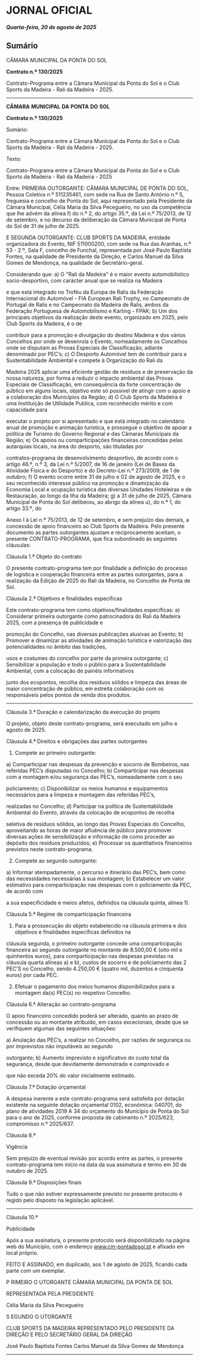 # JORNAL OFICIAL

##### Quarta-feira, 20 de agosto de 2025

## **Sumário**

CÂMARA MUNICIPAL DA PONTA DO SOL


**Contrato n.º 130/2025**

Contrato-Programa entre a Câmara Municipal da Ponta do Sol e o Club Sports da
Madeira - Rali da Madeira - 2025.




---

**CÂMARA** **MUNICIPAL** **DA** **PONTA** **DO** **SOL**


**Contrato n.º 130/2025**


Sumário:

Contrato-Programa entre a Câmara Municipal da Ponta do Sol e o Club Sports da Madeira - Rali da Madeira - 2025.

Texto:

Contrato-Programa entre a Câmara Municipal da Ponta do Sol e o Club Sports da Madeira - Rali da Madeira - 2025

Entre:
PRIMEIRA OUTORGANTE: CÂMARA MUNICIPAL DE PONTA DO SOL, Pessoa Coletiva n.º 511235461, com sede na Rua
de Santo António n.º 5, freguesia e concelho de Ponta do Sol, aqui representado pela Presidente da Câmara Municipal, Célia
Maria da Silva Pecegueiro, no uso da competência que lhe advém da alínea f) do n.º 2, do artigo 35.º, da Lei n.º 75/2013, de
12 de setembro, e no decurso da deliberação da Câmara Municipal de Ponta do Sol de 31 de julho de 2025.

E
SEGUNDA OUTORGANTE: CLUB SPORTS DA MADEIRA, entidade organizadora do Evento, NIF 511000200, com sede na
Rua das Aranhas, n.º 53 - 2.º, Sala F, concelho de Funchal, representada por José Paulo Baptista Fontes, na qualidade de
Presidente da Direção, e Carlos Manuel da Silva Gomes de Mendonça, na qualidade de Secretário-geral.

Considerando que:
a) O "Rali da Madeira" é o maior evento automobilístico socio-desportivo, com carácter anual que se realiza na Madeira

e que está integrado no Troféu da Europa de Ralis da Federação Internacional do Automóvel - FIA European Rali
Trophy, no Campeonato de Portugal de Ralis e no Campeonato da Madeira de Ralis, ambos da Federação Portuguesa
de Automobilismo e Karting - FPAK;
b) Um dos principais objetivos da realização deste evento, organizado em 2025, pelo Club Sports da Madeira, é o de

contribuir para a promoção e divulgação do destino Madeira e dos vários Concelhos por onde se desenrola o Evento,
nomeadamente os Concelhos onde se disputam as Provas Especiais de Classificação, adiante denominado por PEC’s;
c) O Desporto Automóvel tem de contribuir para a Sustentabilidade Ambiental e compete à Organização do Rali da

Madeira 2025 aplicar uma eficiente gestão de resíduos e de preservação da nossa natureza, por forma a reduzir o
impacto ambiental das Provas Especiais de Classificação, em consequência da forte concentração de público em
alguns locais, objetivo este só possível de atingir com o apoio e a colaboração dos Municípios da Região;
d) O Club Sports da Madeira é uma Instituição de Utilidade Publica, com reconhecido mérito e com capacidade para

executar o projeto por si apresentado e que está integrado no calendário anual de promoção e animação turística, e
prossegue o objetivo de apoiar a política de Turismo do Governo Regional e das Câmaras Municipais da Região;
e) Os apoios ou comparticipações financeiras concedidas pelas autarquias locais, na área do desporto, são tituladas por

contratos-programa de desenvolvimento desportivo, de acordo com o artigo 46.º, n.º 3, da Lei n.º 5/2007, de 16 de
janeiro (Lei de Bases da Atividade Física e do Desporto) e do Decreto-Lei n.º 273/2009, de 1 de outubro;
f) O evento ocorre entre 31 de julho e 02 de agosto de 2025, e o seu reconhecido interesse público na promoção e
dinamização da Economia Local e ocupação turística das diversas Unidades Hoteleiras e de Restauração, ao longo da
Ilha da Madeira;
g) a 31 de julho de 2025, Câmara Municipal de Ponta do Sol deliberou, ao abrigo da alínea u), do n.º 1, do artigo 33.º, do

Anexo I à Lei n.º 75/2013, de 12 de setembro, e sem prejuízo das demais, a concessão de apoio financeiro ao Club
Sports da Madeira.
Pelo presente documento as partes outorgantes ajustam e reciprocamente aceitam, o presente CONTRATO-PROGRAMA,
que fica subordinado às seguintes cláusulas:


Cláusula 1.ª
Objeto do contrato

O presente contrato-programa tem por finalidade a definição do processo de logística e cooperação financeira entre as
partes outorgantes, para a realização da Edição de 2025 do Rali da Madeira, no Concelho de Ponta de Sol.


Cláusula 2.ª
Objetivos e finalidades específicas

Este contrato-programa tem como objetivos/finalidades específicas:
a) Considerar primeira outorgante como patrocinadora do Rali da Madeira 2025, com a presença de publicidade e

promoção do Concelho, nas diversas publicações alusivas ao Evento;
b) Promover e dinamizar as atividades de animação turística e valorização das potencialidades no âmbito das tradições,

usos e costumes do concelho por parte da primeira outorgante;
c) Sensibilizar a população e todo o público para a Sustentabilidade Ambiental, com a colocação de painéis informativos

junto dos ecopontos, recolha dos resíduos sólidos e limpeza das áreas de maior concentração de público, em estreita
colaboração com os responsáveis pelos pontos de venda dos produtos.




---

Cláusula 3.ª
Duração e calendarização da execução do projeto

O projeto, objeto deste contrato-programa, será executado em julho e agosto de 2025.


Cláusula 4.ª
Direitos e obrigações das partes outorgantes

1. Compete ao primeiro outorgante:

a) Comparticipar nas despesas da prevenção e socorro de Bombeiros, nas referidas PEC’s disputadas no Concelho;
b) Comparticipar nas despesas com a montagem e/ou segurança das PEC’s, nomeadamente com o seu

policiamento;
c) Disponibilizar os meios humanos e equipamentos necessários para a limpeza e montagem das referidas PEC’s,

realizadas no Concelho;
d) Participar na política de Sustentabilidade Ambiental do Evento, através da colocação de ecopontos de recolha

seletiva de resíduos sólidos, ao longo das Provas Especiais do Concelho, aproveitando as horas de maior
afluência de público para promover diversas ações de sensibilização e informação de como proceder ao depósito
dos resíduos produzidos;
e) Processar os quantitativos financeiros previstos neste contrato-programa.

2. Compete ao segundo outorgante:

a) Informar atempadamente, o percurso e itinerário das PEC’s, bem como das necessidades necessárias à sua montagem;
b) Estabelecer um valor estimativo para comparticipação nas despesas com o policiamento da PEC, de acordo com

a sua especificidade e meios afetos, definidos na cláusula quinta, alínea 1).


Cláusula 5.ª
Regime de comparticipação financeira

1. Para a prossecução do objeto estabelecido na cláusula primeira e dos objetivos e finalidades específicas definidos na

cláusula segunda, o primeiro outorgante concede uma comparticipação financeira ao segundo outorgante no montante
de 8.500,00 € (oito mil e quinhentos euros), para comparticipação nas despesas previstas na cláusula quarta alíneas a)
e b), custos de socorro e de policiamento das 2 PEC’S no Concelho, sendo 4.250,00 € (quatro mil, duzentos e
cinquenta euros) por cada PEC.

2. Efetuar o pagamento dos meios humanos disponibilizados para a montagem da(s) PEC(s) no respetivo Concelho.


Cláusula 6.ª
Alteração ao contrato-programa

O apoio financeiro concedido poderá ser alterado, quanto ao prazo de concessão ou ao montante atribuído, em casos
excecionais, desde que se verifiquem algumas das seguintes situações:

a) Anulação das PEC’s, a realizar no Concelho, por razões de segurança ou por imprevistos não imputáveis ao segundo

outorgante;
b) Aumento imprevisto e significativo do custo total da segurança, desde que devidamente demonstrado e comprovado e

que não exceda 20% do valor inicialmente estimado.


Cláusula 7.ª
Dotação orçamental

A despesa inerente a este contrato-programa será satisfeita por dotação existente na seguinte dotação orçamental 0102,
económica: 040701, do plano de atividades 2019 A 34 do orçamento do Município de Ponta do Sol para o ano de 2025,
conforme proposta de cabimento n.º 2025/623, compromisso n.º 2025/637.


Cláusula 8.ª

Vigência

Sem prejuízo de eventual revisão por acordo entre as partes, o presente contrato-programa tem início na data da sua
assinatura e termo em 30 de outubro de 2025.


Cláusula 9.ª
Disposições finais

Tudo o que não estiver expressamente previsto no presente protocolo é regido pelo disposto na legislação aplicável.




---

Cláusula 10.ª


Publicidade

Após a sua assinatura, o presente protocolo será disponibilizado na página web do Município, com o endereço
www.cm-pontadosol.pt e afixado em local próprio.


FEITO E ASSINADO, em duplicado, aos 1 de agosto de 2025, ficando cada parte com um exemplar.


P RIMEIRO O UTORGANTE
CÂMARA MUNICIPAL DA PONTA DE SOL


REPRESENTADA PELA PRESIDENTE

Célia Maria da Silva Pecegueiro


S EGUNDO O UTORGANTE

CLUB SPORTS DA MADEIRA
REPRESENTADO PELO PRESIDENTE DA DIREÇÃO E PELO SECRETÁRIO GERAL DA DIREÇÃO

José Paulo Baptista Fontes
Carlos Manuel da Silva Gomes de Mendonça




---
